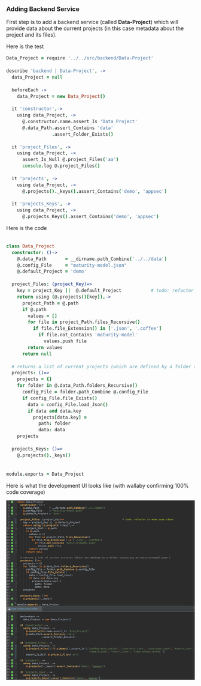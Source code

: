 ### Adding Backend Service

First step is to add a backend service (called **Data-Project**) which will provide data about the current projects (in this case metadata about the project and its files).

Here is the test

```coffee
Data_Project = require '../../src/backend/Data-Project'

describe 'backend | Data-Project', ->
  data_Project = null

  beforeEach ->
    data_Project = new Data_Project()

  it 'constructor',->
    using data_Project, ->
      @.constructor.name.assert_Is 'Data_Project'
      @.data_Path.assert_Contains 'data'
                 .assert_Folder_Exists()

  it 'project_Files', ->
    using data_Project, ->
      assert_Is_Null @.project_Files('aa')
      console.log @.project_Files()

  it 'projects', ->
    using data_Project, ->
      @.projects()._keys().assert_Contains('demo', 'appsec')

  it 'projects_Keys', ->
    using data_Project, ->
      @.projects_Keys().assert_Contains('demo', 'appsec')      
```

Here is the code

```coffee

class Data_Project
  constructor: ()->
    @.data_Path       = __dirname.path_Combine('../../data')
    @.config_File     = "maturity-model.json"
    @.default_Project = 'demo'

  project_Files: (project_Key)=>
    key = project_Key ||  @.default_Project           # todo: refactor to make it clear
    return using (@.projects()[key]),->
      project_Path = @.path
      if @.path
        values = []
        for file in project_Path.files_Recursive()
          if file.file_Extension() in ['.json', '.coffee']
            if file.not_Contains 'maturity-model'
              values.push file
        return values
      return null

  # returns a list of current projects (which are defined by a folder containing an maturity-model.json )
  projects: ()=>
    projects = {}
    for folder in @.data_Path.folders_Recursive()
      config_File = folder.path_Combine @.config_File
      if config_File.file_Exists()
        data = config_File.load_Json()
        if data and data.key
          projects[data.key] =
            path: folder
            data: data    
    projects

  projects_Keys: ()=>            
    @.projects()._keys()


module.exports = Data_Project
```

Here is what the development UI looks like (with wallaby confirming 100% code coverage)


![](images/f352a33c-34c2-11e6-8b47-9bd88fb9bbae.png)

